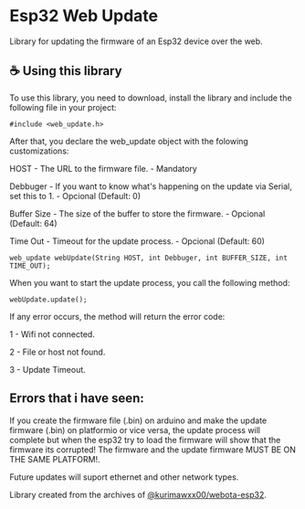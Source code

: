 # Esp32 Web Update

Library for updating the firmware of an Esp32 device over the web.

## ☕ Using this library

To use this library, you need to download, install the library and include the following file in your project:

```
#include <web_update.h>
```

After that, you declare the web_update object with the folowing customizations:

HOST - The URL to the firmware file. - Mandatory

Debbuger - If you want to know what's happening on the update via Serial, set this to 1. - Opcional (Default: 0)

Buffer Size - The size of the buffer to store the firmware. - Opcional (Default: 64)

Time Out - Timeout for the update process. - Opcional (Default: 60)

```
web_update webUpdate(String HOST, int Debbuger, int BUFFER_SIZE, int TIME_OUT);
```

When you want to start the update process, you call the following method:

```
webUpdate.update();
```

If any error occurs, the method will return the error code:

1 - Wifi not connected.

2 - File or host not found.

3 - Update Timeout.

## Errors that i have seen:

If you create the firmware file (.bin) on arduino and make the update firmware (.bin) on platformio or vice versa, the update process will complete but when the esp32 try to load the firmware will show that the firmware its corrupted! The firmware and the update firmware MUST BE ON THE SAME PLATFORM!.

Future updates will suport ethernet and other network types.

Library created from the archives of [@kurimawxx00/webota-esp32](https://github.com/kurimawxx00/webota-esp32).